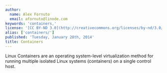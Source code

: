 ```yaml
---
author:
  name: Alex Fornuto
  email: afornuto@linode.com
keywords: 'containers,'
license: '[CC BY-ND 3.0](http://creativecommons.org/licenses/by-nd/3.0/us/)'
alias: ['containers/']
published: 'Tuesday, January 28th, 2014'
title: Containers
---
```


Linux Containers are an operating system-level virtualization method for running multiple isolated Linux systems (containers) on a single control host.
